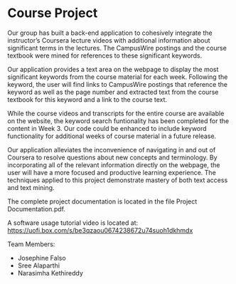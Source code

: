 # Course Project

Our group has built a back-end application to cohesively integrate the instructor’s Coursera lecture videos with additional information about significant terms in the lectures. The CampusWire postings and the course textbook were mined for references to these significant keywords. 

Our application provides a text area on the webpage to display the most significant keywords from the course material for each week. Following the keyword, the user will find links to CampusWire postings that reference the keyword as well as the page number and extracted text from the course textbook for this keyword and a link to the course text.

While the course videos and transcripts for the entire course are available on the website, the keyword search funtionality has been completed for the content in Week 3. Our code could be enhanced to include keyword functionality for additional weeks of course material in a future release.

Our application alleviates the inconvenience of navigating in and out of Coursera to resolve questions about new concepts and terminology.  By incorporating all of the relevant information directly on the webpage, the user will have a more focused and productive learning experience. The techniques applied to this project demonstrate mastery of both text access and text mining.

The complete project documentation is located in the file Project Documentation.pdf.

A software usage tutorial video is located at:
https://uofi.box.com/s/be3qzaou0674238672u74suoh1dkhmdx


Team Members:<br />
- Josephine Falso<br />
- Sree Alaparthi<br />
- Narasimha Kethireddy